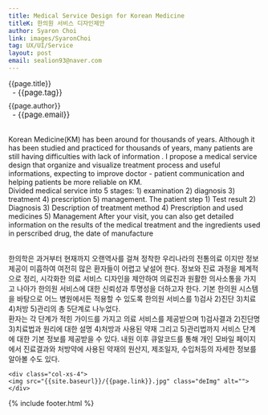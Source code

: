 ```yaml
---
title: Medical Service Design for Korean Medicine
titleK: 한의원 서비스 디자인제안
author: Syaron Choi
link: images/SyaronChoi
tag: UX/UI/Service
layout: post
email: sealion93@naver.com
---	
```


<div class="container">

<div class="deDep">
{{page.title}}<br>
<p style="font-size:15px; margin:0px; padding:0px 0px 0px 8px; margin:0px 0px 8px 0px;">- {{page.tag}}</p>
{{page.author}}<br>
<p style="font-size:15px; margin:0px; padding:0px 0px 0px 8px;">- {{page.email}}</p>
</div>

<br>

<div class="det lato">

<!--영문-->
Korean Medicine(KM) has been around for thousands of years. Although it has been studied and practiced for thousands of years, many patients are still having difficulties with lack of information . I propose a medical service design that organize and visualize treatment process and useful informations, expecting to improve doctor - patient communication and helping patients be more reliable on KM.
<br>
Divided medical service into 5 stages: 1) examination 2) diagnosis 3) treatment 4) prescription 5) management. The patient step 1) Test result 2) Diagnosis  3) Description of treatment method 4) Prescription and used medicines 5) Management 
After your visit, you can also get detailed information on the results of the medical treatment and the ingredients used in perscribed drug, the date of manufacture

<!--영문-->

</div>


<div class="noto">
<!--국문-->

<br>
한의학은 과거부터 현재까지 오랜역사를 걸쳐 정착한 우리나라의 전통의료 이지만 정보제공이 미흡하여 여전히 많은 환자들이 어렵고 낯설어 한다. 정보와 진료 과정을 체계적으로 정리, 시각화한 의료 서비스 디자인을 제안하여 의료진과 원활한 의사소통을 가지고 나아가 한의원 서비스에 대한 신뢰성과 투명성을 더하고자 한다.
기본 한의원 시스템을 바탕으로 어느 병원에서든 적용할 수 있도록 
한의원 서비스를 1)검사 2)진단 3)치료 4)처방 5)관리의 총 5단계로 나누었다.
<br>
환자는 각 단계가 적힌 가이드를 가지고 의료 서비스를 제공받으며
1)검사결과 2)진단명 3)치료법과 원리에 대한 설명 4)처방과 사용된 약재 그리고 5)관리법까지
서비스 단계에 대한 기본 정보를 제공받을 수 있다.
내원 이후 큐알코드를 통해 개인 모바일 페이지에서 진료결과와 처방약에 사용된 약재의 원산지, 제조일자, 수입처등의 자세한 정보를 알아볼 수도 있다. 

<!--국문-->

</div>

<div class="row noto">
	
	<div class="col-xs-4">
	<img src="{{site.baseurl}}/{{page.link}}.jpg" class="deImg" alt=""></div>
	
</div>

	

</div> 

{% include footer.html %}